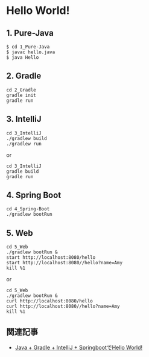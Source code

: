# Hello World!

## 1. Pure-Java
```Bash:
$ cd 1_Pure-Java
$ javac hello.java
$ java Hello
```

## 2. Gradle
```Bash:
cd 2_Gradle
gradle init
gradle run
```

## 3. IntelliJ
```Bash:
cd 3_IntelliJ
./gradlew build
./gradlew run
```
or
```Bash:
cd 3_IntelliJ
gradle build
gradle run
```

## 4. Spring Boot
```Bash:
cd 4_Spring-Boot
./gradlew bootRun
```

## 5. Web
```Bash:
cd 5_Web
./gradlew bootRun &
start http://localhost:8080/hello
start http://localhost:8080//hello?name=Amy
kill %1
```
or
```Bash:
cd 5_Web
./gradlew bootRun &
curl http://localhost:8080/hello
curl http://localhost:8080//hello?name=Amy
kill %1
```

## 関連記事
* [Java + Gradle + IntelliJ + SpringbootでHello World!](https://qiita.com/tomtkg/items/89b9c65929215cdd5a10)
